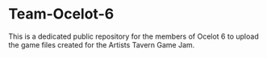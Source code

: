 # Team-Ocelot-6
This is a dedicated public repository for the members of Ocelot 6 to upload the game files created for the Artists Tavern Game Jam. 
